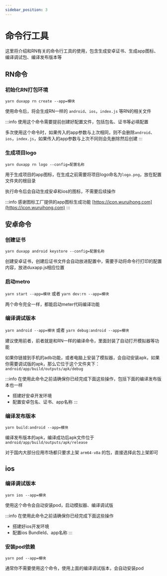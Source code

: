 ```yaml
---
sidebar_position: 3
---
```


# 命令行工具

这里将介绍和RN有关的命令行工具的使用，包含生成安卓证书、生成app图标、编译调试包、编译发布版本等

## RN命令

### 初始化RN打包环境

`yarn duxapp rn create --app=模块`  

使用命令后，将会生成RN一样的 `android`、`ios`，`index.js` 等RN的相关文件

:::info
使用这个命令需要提前创建好配置文件，包括包名、证书等必填配置  

多次使用这个命令时，如果传入的app参数与上次相同，则不会删除`android`、`ios`，`index.js`，如果传入的app参数与上次不同则会先删除然后创建
:::

### 生成项目logo

`yarn duxapp rn logo --config=配置名称`  

用于生成项目的app图标，在生成之前需要将项目logo命名为`logo.png`，放在配置文件夹的根目录  

执行命令后会自动生成安卓和ios的图标，不需要后续操作

:::info
感谢图标工厂提供的app图标生成功能 [https://icon.wuruihong.com](https://icon.wuruihong.com)
:::

## 安卓命令

### 创建证书

`yarn duxapp android keystore --config=配置名称`  

创建安卓证书，创建后证书文件会自动放进配置中，需要手动将命令行打印的配置内容，放进duxapp.js相应位置

### 启动metro

`yarn start --app=模块` 或者 `yarn dev:rn --app=模块`  

两个命令完全一样，都能启动meter代码编译功能

### 编译调试版本

`yarn android --app=模块` 或者 `yarn debug:android --app=模块`  

建议使用前者，前者就是和RN一样的编译命令，里面封装了自动打开模拟器等功能  

如果你链接到手机的adb功能，或者电脑上安装了模拟器，会自动安装apk，如果你需要调试版的apk，那么它位于这个文件夹下：`android/app/build/outputs/apk/debug`

:::info
在使用此命令之前请确保你已经完成下面这些操作，包括下面的编译发布版本也一样
- 搭建好安卓开发环境
- 配置安卓包名、证书、app名称
:::

### 编译发布版本

`yarn build:android --app=模块`  

编译发布版本的apk，编译成功后apk文件位于 `android/app/build/outputs/apk/release`

对于国内大部分应用市场都只要求上架 `arm64-v8a` 的包，直接选择此包上架即可

## ios

### 编译调试版本

`yarn ios --app=模块`  

使用这个命令会自动安装pod，启动模拟器、编译调试版

:::info
在使用此命令之前请确保你已经完成下面这些操作
- 搭建好ios开发环境
- 配置ios BundleId、app名称
:::

### 安装pod依赖

`yarn pod --app=模块` 

通常你不需要使用这个命令，使用上面的编译调试版本，会自动安装pod